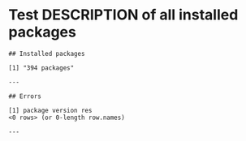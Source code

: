 # Test DESCRIPTION of all installed packages

    
    
    ## Installed packages 
    
    [1] "394 packages"
    
    ---
    
    ## Errors 
    
    [1] package version res    
    <0 rows> (or 0-length row.names)
    
    ---

